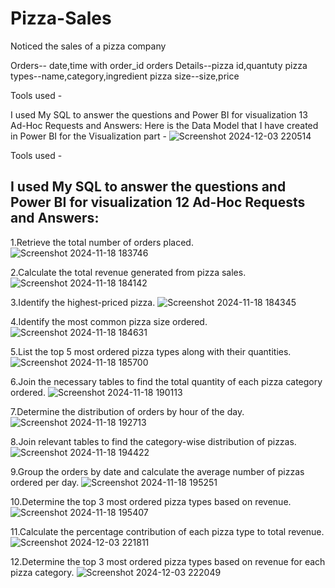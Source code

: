 # Pizza-Sales
Noticed the sales of a pizza company

Orders-- date,time with order_id
orders Details--pizza id,quantuty
pizza types--name,category,ingredient
pizza size--size,price

Tools used -

I used My SQL to answer the questions
and Power BI for visualization
13 Ad-Hoc Requests and Answers:
Here is the Data Model that I have created in Power BI for the Visualization part -
![Screenshot 2024-12-03 220514](https://github.com/user-attachments/assets/ccbad62c-8814-423c-855b-00fa41aa55e1)

Tools used -

I used My SQL to answer the questions
and Power BI for visualization
12 Ad-Hoc Requests and Answers:
-----------------------------------------------------------------------------------------------------------------------------
1.Retrieve the total number of orders placed.
![Screenshot 2024-11-18 183746](https://github.com/user-attachments/assets/ab683ffe-c9c5-4ef6-80a6-b432ed159737)

2.Calculate the total revenue generated from pizza sales.
![Screenshot 2024-11-18 184142](https://github.com/user-attachments/assets/83fa7e2d-9fa0-46ec-8169-710c802f1b9d)

3.Identify the highest-priced pizza.
![Screenshot 2024-11-18 184345](https://github.com/user-attachments/assets/94ea4e82-f897-46f1-9f84-0f1cd3d3b3cc)


4.Identify the most common pizza size ordered.
![Screenshot 2024-11-18 184631](https://github.com/user-attachments/assets/20772401-f69e-456b-977b-95e547e64645)


5.List the top 5 most ordered pizza types along with their quantities.
![Screenshot 2024-11-18 185700](https://github.com/user-attachments/assets/6afda2c1-d98a-43e0-99d9-dd00410ddf9f)


6.Join the necessary tables to find the total quantity of each pizza category ordered.
![Screenshot 2024-11-18 190113](https://github.com/user-attachments/assets/1f866d7b-3c71-40f4-ba6d-932577324e04)


7.Determine the distribution of orders by hour of the day.
![Screenshot 2024-11-18 192713](https://github.com/user-attachments/assets/657159c3-1477-4496-aa01-f4464689df4e)



8.Join relevant tables to find the category-wise distribution of pizzas.
![Screenshot 2024-11-18 194422](https://github.com/user-attachments/assets/1b83e3cb-91d4-4014-9dea-a778fd6f26b4)


9.Group the orders by date and calculate the average number of pizzas ordered per day.
![Screenshot 2024-11-18 195251](https://github.com/user-attachments/assets/18a8bda9-201e-4cf5-92df-235dd4ffca92)

10.Determine the top 3 most ordered pizza types based on revenue.
![Screenshot 2024-11-18 195407](https://github.com/user-attachments/assets/d4833ff4-1a77-454f-b5f6-f63da1170ee6)


11.Calculate the percentage contribution of each pizza type to total revenue.
![Screenshot 2024-12-03 221811](https://github.com/user-attachments/assets/e11fb0ab-66b2-456c-9c08-2127084a6831)



12.Determine the top 3 most ordered pizza types based on revenue for each pizza category.
![Screenshot 2024-12-03 222049](https://github.com/user-attachments/assets/8d56be88-b317-4824-8301-554bb8b590e7)

